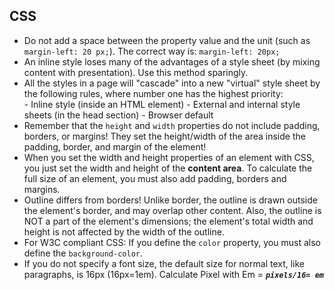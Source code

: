 ## CSS

 - Do not add a space between the property value and the unit (such as `margin-left: 20 px;`). The correct way is: `margin-left: 20px;`
 - An inline style loses many of the advantages of a style sheet (by mixing content with presentation). Use this method sparingly.
 - All the styles in a page will "cascade" into a new "virtual" style sheet by the following rules, where number one has the highest priority:	
		 - Inline style (inside an HTML element)
		 - External and internal style sheets (in the head section)
		 - Browser default 
- Remember that the `height` and `width` properties do not include padding, borders, or margins! They set the height/width of the area inside the padding, border, and margin of the element!
- When you set the width and height properties of an element with CSS, you just set the width and height of the **content area**. To calculate the full size of an element, you must also add padding, borders and margins.
- Outline differs from borders! Unlike border, the outline is drawn outside the element's border, and may overlap other content. Also, the outline is NOT a part of the element's dimensions; the element's total width and height is not affected by the width of the outline.
- For W3C compliant CSS: If you define the `color` property, you must also define the `background-color`.
- If you do not specify a font size, the default size for normal text, like paragraphs, is 16px (16px=1em). Calculate Pixel with Em = ***`pixels/16= em`***
